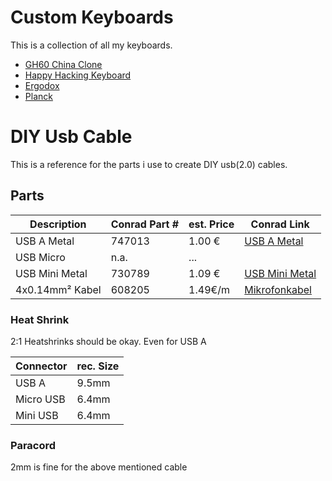 # Custom Keyboards

This is a collection of all my keyboards.

  * [GH60 China Clone](gh60-hx/README.md)
  * [Happy Hacking Keyboard](hhkb/README.md)
  * [Ergodox](ergodox/README.md)
  * [Planck](planck/README.md)

# DIY Usb Cable
This is a reference for the parts i use to create DIY usb(2.0) cables.

## Parts

Description | Conrad Part # | est. Price | Conrad Link
----------- | ------------- | ---------- | ----------
USB A Metal | 747013        | 1.00 €     | [USB A Metal](https://www.conrad.de/de/selbstkonfektionierbarer-usb-a-steckverbinder-stecker-gerade-10120098-usb-a-bkl-electronic-inhalt-1-st-747013.html)
USB Micro   | n.a. | ... |
USB Mini Metal | 730789        | 1.09 €     | [USB Mini Metal](https://www.conrad.de/de/mini-usb-stecker-20-stecker-gerade-10120252-mini-usb-b-bkl-electronic-inhalt-1-st-730789.html)
4x0.14mm² Kabel | 608205 | 1.49€/m | [Mikrofonkabel](https://www.conrad.de/de/mikrofonkabel-4-x-014-mm-schwarz-lappkabel-49900009-meterware-608205.html)


### Heat Shrink

2:1 Heatshrinks should be okay. Even for USB A

Connector | rec. Size
--------- | ---------
USB A     | 9.5mm
Micro USB | 6.4mm
Mini USB  | 6.4mm

### Paracord

2mm is fine for the above mentioned cable
